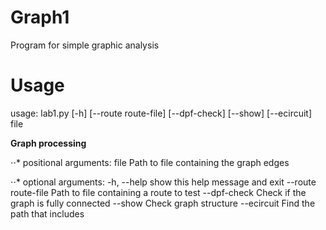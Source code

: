 # Graph1 

Program for simple graphic analysis

# Usage

usage: lab1.py [-h] [--route route-file] [--dpf-check] [--show] [--ecircuit] file

**Graph processing**

⋅⋅* positional arguments:
  file                Path to file containing the graph edges

⋅⋅* optional arguments:
  -h, --help          show this help message and exit
  --route route-file  Path to file containing a route to test
  --dpf-check         Check if the graph is fully connected
  --show              Check graph structure
  --ecircuit          Find the path that includes
